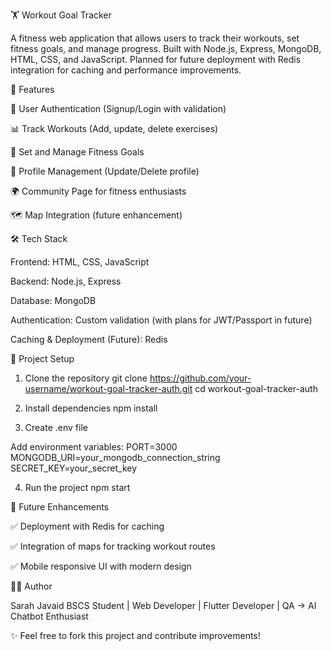 🏋️ Workout Goal Tracker

A fitness web application that allows users to track their workouts, set fitness goals, and manage progress. Built with Node.js, Express, MongoDB, HTML, CSS, and JavaScript.
Planned for future deployment with Redis integration for caching and performance improvements.

🚀 Features

🔑 User Authentication (Signup/Login with validation)

📊 Track Workouts (Add, update, delete exercises)

🎯 Set and Manage Fitness Goals

👤 Profile Management (Update/Delete profile)

🌍 Community Page for fitness enthusiasts

🗺 Map Integration (future enhancement)

🛠 Tech Stack

Frontend: HTML, CSS, JavaScript

Backend: Node.js, Express

Database: MongoDB

Authentication: Custom validation (with plans for JWT/Passport in future)

Caching & Deployment (Future): Redis

📂 Project Setup
1. Clone the repository
git clone https://github.com/your-username/workout-goal-tracker-auth.git
cd workout-goal-tracker-auth

2. Install dependencies
npm install

3. Create .env file

Add environment variables:
PORT=3000
MONGODB_URI=your_mongodb_connection_string
SECRET_KEY=your_secret_key

4. Run the project
npm start

🔮 Future Enhancements

✅ Deployment with Redis for caching

✅ Integration of maps for tracking workout routes

✅ Mobile responsive UI with modern design   

👩‍💻 Author

Sarah Javaid
BSCS Student | Web Developer | Flutter Developer | QA → AI Chatbot Enthusiast

✨ Feel free to fork this project and contribute improvements!
